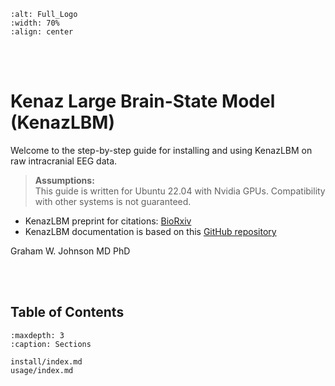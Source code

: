 ```{image} img/Full_Logo.jpg
:alt: Full_Logo
:width: 70%
:align: center
```

<br><br>

# Kenaz Large Brain-State Model (KenazLBM)
Welcome to the step-by-step guide for installing and using KenazLBM on raw intracranial EEG data.

> **Assumptions:**  
> This guide is written for Ubuntu 22.04 with Nvidia GPUs. Compatibility with other systems is not guaranteed.

- KenazLBM preprint for citations: [BioRxiv](https://www.biorxiv.org/content/10.1101/2025.08.10.669538v2)
- KenazLBM documentation is based on this [GitHub repository](https://github.com/grahamwjohnson/KenazLBM)

Graham W. Johnson MD PhD

<br><br>

## Table of Contents

```{toctree}
:maxdepth: 3
:caption: Sections

install/index.md
usage/index.md
```






